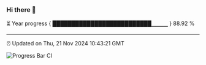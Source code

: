 ### Hi there 👋

⏳ Year progress { ██████████████████████████▁▁▁▁ } 88.92 %

---

⏰ Updated on Thu, 21 Nov 2024 10:43:21 GMT

![Progress Bar CI](https://github.com/IshwaranRudhara/GIT-ACTION/workflows/Progress%20Bar%20CI/badge.svg)
